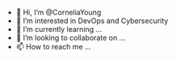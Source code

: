 - 👋 Hi, I’m @CorneliaYoung
- 👀 I’m interested in DevOps and Cybersecurity
- 🌱 I’m currently learning ...
- 💞️ I’m looking to collaborate on ...
- 📫 How to reach me ...

<!---
CorneliaYoung/CorneliaYoung is a ✨ special ✨ repository because its `README.md` (this file) appears on your GitHub profile.
You can click the Preview link to take a look at your changes.
--->
